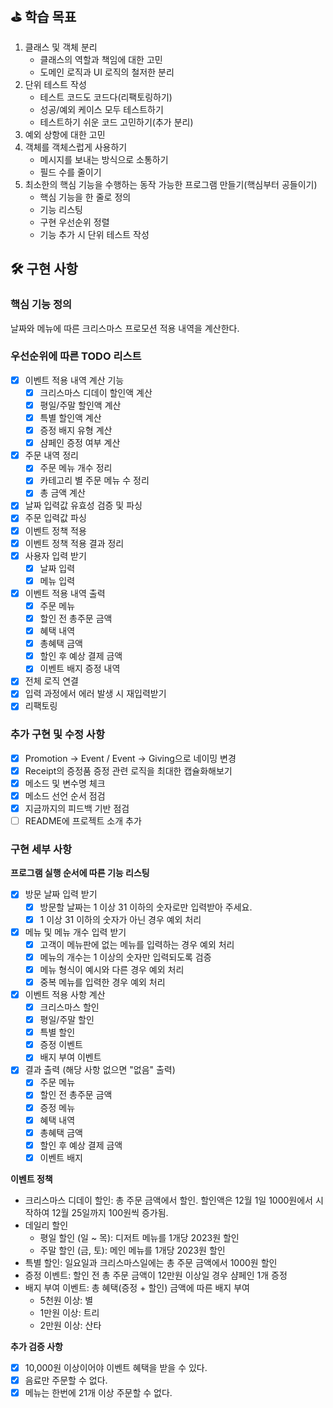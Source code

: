 ## ⛳️ 학습 목표   
1. 클래스 및 객체 분리  
   * 클래스의 역할과 책임에 대한 고민  
   * 도메인 로직과 UI 로직의 철저한 분리  
2. 단위 테스트 작성  
   * 테스트 코드도 코드다(리팩토링하기)  
   * 성공/예외 케이스 모두 테스트하기  
   * 테스트하기 쉬운 코드 고민하기(추가 분리)  
3. 예외 상항에 대한 고민   
4. 객체를 객체스럽게 사용하기   
   * 메시지를 보내는 방식으로 소통하기     
   * 필드 수를 줄이기   
5. 최소한의 핵심 기능을 수행하는 동작 가능한 프로그램 만들기(핵심부터 공들이기)    
   * 핵심 기능을 한 줄로 정의   
   * 기능 리스팅  
   * 구현 우선순위 정렬  
   * 기능 추가 시 단위 테스트 작성  

## 🛠️ 구현 사항  
### 핵심 기능 정의  
날짜와 메뉴에 따른 크리스마스 프로모션 적용 내역을 계산한다.   
   
### 우선순위에 따른 TODO 리스트  
- [x] 이벤트 적용 내역 계산 기능  
  - [x] 크리스마스 디데이 할인액 계산  
  - [x] 평일/주말 할인액 계산  
  - [x] 특별 할인액 계산  
  - [x] 증정 배지 유형 계산   
  - [x] 샴페인 증정 여부 계산   
- [x] 주문 내역 정리  
  - [x] 주문 메뉴 개수 정리  
  - [x] 카테고리 별 주문 메뉴 수 정리  
  - [x] 총 금액 계산  
- [x] 날짜 입력값 유효성 검증 및 파싱    
- [x] 주문 입력값 파싱  
- [x] 이벤트 정책 적용  
- [x] 이벤트 정책 적용 결과 정리  
- [x] 사용자 입력 받기  
  - [x] 날짜 입력  
  - [x] 메뉴 입력  
- [x] 이벤트 적용 내역 출력  
  - [x] 주문 메뉴  
  - [x] 할인 전 총주문 금액  
  - [x] 혜택 내역  
  - [x] 총혜택 금액  
  - [x] 할인 후 예상 결제 금액   
  - [x] 이벤트 배지 증정 내역  
- [x] 전체 로직 연결  
- [x] 입력 과정에서 에러 발생 시 재입력받기  
- [x] 리팩토링  
    
### 추가 구현 및 수정 사항  
- [x] Promotion -> Event / Event -> Giving으로 네이밍 변경  
- [x] Receipt의 증정품 증정 관련 로직을 최대한 캡슐화해보기  
- [x] 메소드 및 변수명 체크  
- [x] 메소드 선언 순서 점검  
- [x] 지금까지의 피드백 기반 점검   
- [ ] README에 프로젝트 소개 추가   
  
### 구현 세부 사항  
**프로그램 실행 순서에 따른 기능 리스팅**  
- [x] 방문 날짜 입력 받기  
  - [x] 방문할 날짜는 1 이상 31 이하의 숫자로만 입력받아 주세요.  
  - [x] 1 이상 31 이하의 숫자가 아닌 경우 예외 처리  
- [x] 메뉴 및 메뉴 개수 입력 받기  
  - [x] 고객이 메뉴판에 없는 메뉴를 입력하는 경우 예외 처리  
  - [x] 메뉴의 개수는 1 이상의 숫자만 입력되도록 검증  
  - [x] 메뉴 형식이 예시와 다른 경우 예외 처리  
  - [x] 중복 메뉴를 입력한 경우 예외 처리   
- [x] 이벤트 적용 사항 계산   
  - [x] 크리스마스 할인  
  - [x] 평일/주말 할인    
  - [x] 특별 할인  
  - [x] 증정 이벤트  
  - [x] 배지 부여 이벤트  
- [x] 결과 출력 (해당 사항 없으면 "없음" 출력)  
  - [x] 주문 메뉴  
  - [x] 할인 전 총주문 금액  
  - [x] 증정 메뉴  
  - [x] 혜택 내역  
  - [x] 총혜택 금액  
  - [x] 할인 후 예상 결제 금액   
  - [x] 이벤트 배지  
  
**이벤트 정책**  
- 크리스마스 디데이 할인: 총 주문 금액에서 할인. 할인액은 12월 1일 1000원에서 시작하여 12월 25일까지 100원씩 증가됨.    
- 데일리 할인    
  - 평일 할인 (일 ~ 목): 디저트 메뉴를 1개당 2023원 할인    
  - 주말 할인 (금, 토): 메인 메뉴를 1개당 2023원 할인   
- 특별 할인: 일요일과 크리스마스일에는 총 주문 금액에서 1000원 할인   
- 증정 이벤트: 할인 전 총 주문 금액이 12만원 이상일 경우 샴페인 1개 증정    
- 배지 부여 이벤트: 총 혜택(증정 + 할인) 금액에 따른 배지 부여  
  * 5천원 이상: 별  
  * 1만원 이상: 트리   
  * 2만원 이상: 산타  
    
**추가 검증 사항**  
- [x] 10,000원 이상이어야 이벤트 혜택을 받을 수 있다.  
- [x] 음료만 주문할 수 없다.    
- [x] 메뉴는 한번에 21개 이상 주문할 수 없다.    